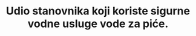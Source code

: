 ---
method_of_computation: >-
  Household  surveys  and  censuses  currently  provide  information  on  types  of  basic  drinking  water  sources  listed  above,  and  also  indicate  if  sources  are  on  premises.  These  data  sources  often  have  information  on  the  availability  of  water  and  increasingly  on  the  quality  of  water  at  the  household  level,  through  direct  testing  of  drinking  water  for  faecal  or  chemical  contamination.  These  data  will  be  combined  with  data  on  availability  and  compliance  with  drinking  water  quality  standards  (faecal  and  chemical)  from  administrative  reporting  or  regulatory  bodies.  The  WHO/UNICEF  Joint  Monitoring  Programme  for  Water  Supply  and  Sanitation  (JMP)  estimates  access  to  basic  services  for  each  country,  separately  in  urban  and  rural  areas,  by  fitting  a  regression  line  to  a  series  of  data  points  from  household  surveys  and  censuses.  This  approach  was  used  to  report  on  use  of  'improved  water'  sources  for  MDG  monitoring.  The  JMP  is  evaluating  the  use  of  alternative  statistical  estimation  methods  as  more  data  become  available.  The  accompanying  Statistical  Note  describes  in  more  detail  how  data  on  availability  and  quality  from  different  sources,  can  be  combined  with  data  on  use  of  different  types  of  supplies,  as  recorded  in  the  current  JMP  database  to  compute  the  proposed  indicator.  Predominant  type  of  statistics:  national  estimates  adjusted  for  global  comparison.
indicator_definition: >-
  Stanovništvo koje koristi osnovni izvor pitke vode (poboljšani izvori vode za piće koji se koriste za praćenje MDG-a, tj. opskrba vodom u  stanu, dvorištu ili zemljištu, javne slavine ili hidranti, bušotine , zaštićene iskopane bušotine, zaštićene izvore 
target: >-
  Do 2030. godine, postići sveopći i pravičan pristup ispravnoj i pristupačnoj vodi za piće za sve.
indicator_name: Udio stanovništva koji koristi sigurnu vodoopskrbu    
title:  Udio stanovnika koji koriste sigurne vodne usluge  vode za piće.
permalink: /6-1-1/
sdg_goal: 6
graph_type_description: Line  graph
graph_status_notes: Graphed
layout: indicator
indicator: 6.1.1
un_designated_tier: '1'
un_custodial_agency: 'WHO,  UNICEF  (Partnering  Agencies:  UNEP,  UN  Habitat)'
indicator_variable: pct_pop_safewaterserv
graph: longitudinal
variable_description: null
variable_notes: null
target_id: '6.1'
has_metadata: true
goal_meta_link: 'http://unstats.un.org/sdgs/files/metadata-compilation/Metadata-Goal-6.pdf'
goal_meta_link_page: 2
source_title: null
source_notes: null
published: true
unit_of_measure: Population
date_metadata_updated: November  2017
scheduled_update_by_national_source: October  2018
source_agency_staff_name: 'US  Environmental  Protection  Agency  '
source_agency_staff_email: Cummings.Travis@epa.gov
source_agency_survey_dataset: Safe  Drinking  Water  Information  System  (SDWIS)
scheduled_update_by_SDG_team: October  2018
graph_title: >-
  Percent  of  US  population  that  receives  drinking  water  from  community  water  systems  in  compliance  with  drinking  water  standards
rationale_interpretation: >-
  M MDG cilj 7C pozvao je na održivi pristup sigurnoj pitkoj vodi. Na početku razdoblja MGP-a došlo je do potpunog nedostatka nacionalno reprezentativnih podataka o sigurnosti pitke vode u zemljama u razvoju, a ti se podaci nisu prikupljali putem anketa kućanstava ili popisa stanovništva. JMP je razvio indikatorsku uporabu poboljšanih izvora za  vode, koji su služili kao proxy za sigurnu vodu, budući da su takvi izvori vjerojatno zaštićeni od fekalne kontaminacije, a taj je mjerni podatak korišten od 2000. godine za praćenje napretka prema cilju MDG-a. Međunarodne konzultacije od 2011. godine uspostavile su konsenzus o potrebi izgradnje i rješavanju nedostataka ovog pokazatelja; posebice, da se bave normativnim kriterijima ljudskog prava na vodu, uključujući pristupačnost, dostupnost i kvalitetu.  Gore navedeni zaključci zaključili su da bi JMP trebao nadmašiti osnovnu razinu pristupa i riješiti sigurno upravljanje uslugama pitke vode, uključujući dimenzije pristupačnosti, dostupnosti i kvalitete. Predloženi pokazatelj sigurno vođenih usluga pitke vode namijenjen je rješavanju ovog problema.
actual_indicator_available: >-
  Percent  of  the  population  served  by  community  water  systems  that  receive  drinking  water  that  meets  all  applicable  health  -  based  drinking  water  standards  through  approaches  including  effective  treatment  and  source  water  protection.
us_method_of_computation: >-
  The  EPA  Office  of  Ground  Water  and  Dr  inking  Water  (headquarters)  calculates  this  measure  using  data  reported  in  the  Safe  Drinking  Water  Information  System  -  Federal  (SDWIS  -  FED)  and  provides  the  results  to  EPA  regions.  This  measure  includes  federally  -  regulated  contaminants  of  the  following  viola  tion  types:  Maximum  Contaminant  Level,  Maximum  Residual  Disinfection  Limit,  and  Treatment  Technique  violations.  It  includes  any  violations  from  currently  open  and  closed  community  water  systems  (CWSs)  that  overlap  any  part  of  the  most  recent  four  quarters.
actual_indicator_available_description: >-
  Describes  the  percent  of  US  population  that  receives  drinking  water  from  community  water  systems  in  compliance  with  drinking  water  standards.
comments_and_limitations: >-
  EPA  classifies  Public  Water  Systems  (PWS)  into  3  types  according  to  the  number  of  people  they  serve,  the  source  of  their  water,  and  whether  they  serve  the  same  customers  year-round  or  on  an  occasional  basis.
source_url: 'DATA  PROVIDER  PLS  CONFIRM:  https://www.epa.gov/ground-water-and-drinking-water'
tier: 1
periodicity: Annual  
---